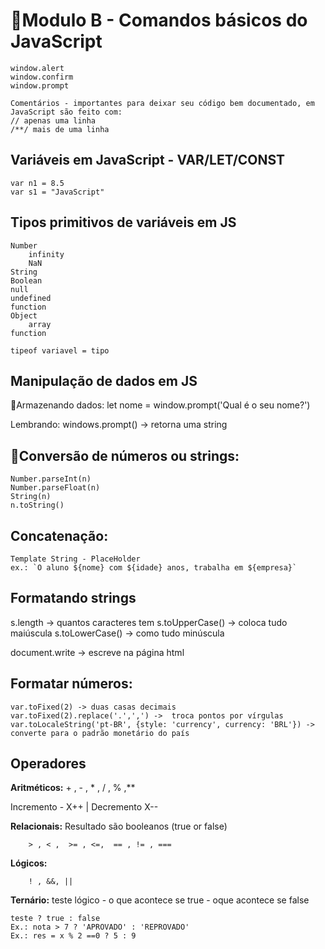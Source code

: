 # 📌Modulo B - Comandos básicos do JavaScript

    window.alert
    window.confirm
    window.prompt

    Comentários - importantes para deixar seu código bem documentado, em JavaScript são feito com:
    // apenas uma linha
    /**/ mais de uma linha

## Variáveis em JavaScript - VAR/LET/CONST
    var n1 = 8.5 
    var s1 = "JavaScript"

## Tipos primitivos de variáveis em JS
    Number
        infinity
        NaN
    String
    Boolean
    null
    undefined
    function
    Object
        array
    function

    tipeof variavel = tipo

## Manipulação de dados em JS

🎲Armazenando dados:
    let nome = window.prompt('Qual é o seu nome?')

Lembrando: windows.prompt() -> retorna uma string

## 🔁Conversão de números ou strings:

    Number.parseInt(n)
    Number.parseFloat(n)
    String(n)
    n.toString()

## Concatenação:

    Template String - PlaceHolder
    ex.: `O aluno ${nome} com ${idade} anos, trabalha em ${empresa}`

## Formatando strings
s.length -> quantos caracteres tem
s.toUpperCase() -> coloca tudo maiúscula
s.toLowerCase() -> como tudo minúscula

document.write -> escreve na página html

## Formatar números:
    var.toFixed(2) -> duas casas decimais 
    var.toFixed(2).replace('.',',') ->  troca pontos por vírgulas 
    var.toLocaleString('pt-BR', {style: 'currency', currency: 'BRL'}) -> converte para o padrão monetário do país

## Operadores

**Aritméticos:**
        + , - , * , / , % ,**
 
Incremento - X++ | Decremento X--

**Relacionais:** Resultado são booleanos (true or false)

        > , < ,  >= , <=,  == , != , ===

**Lógicos:**

        ! , &&, ||

**Ternário:** teste lógico - o que acontece se true - oque acontece se false

    teste ? true : false
    Ex.: nota > 7 ? 'APROVADO' : 'REPROVADO'
    Ex.: res = x % 2 ==0 ? 5 : 9


